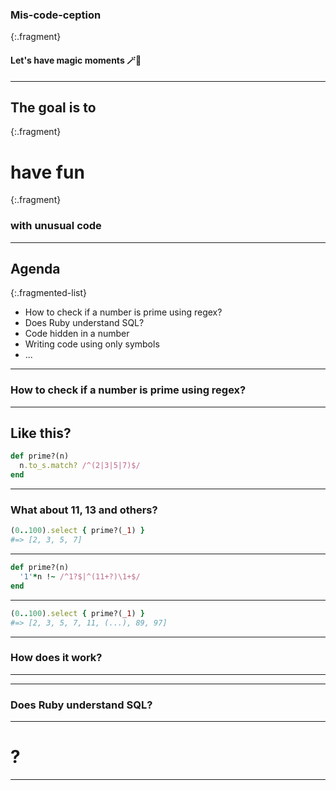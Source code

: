 <style type="text/css">
.reveal pre {
  font-size: 1em;
  width: 100%;
}
</style>

### Mis-code-ception

{:.fragment}
#### Let's have magic moments 🪄🎩

---

## The goal is to

{:.fragment}
# have fun

{:.fragment}
### with unusual code

---

## Agenda

{:.fragmented-list}
* How to check if a number is prime using regex?
* Does Ruby understand SQL?
* Code hidden in a number
* Writing code using only symbols
* ...

***

### How to check if a number is prime using regex?

---

## Like this?

```ruby
def prime?(n)
  n.to_s.match? /^(2|3|5|7)$/
end
```

---

### What about 11, 13 and others?

```ruby
(0..100).select { prime?(_1) }
#=> [2, 3, 5, 7]
```

---

```ruby
def prime?(n)
  '1'*n !~ /^1?$|^(11+?)\1+$/
end
```

---

```ruby
(0..100).select { prime?(_1) }
#=> [2, 3, 5, 7, 11, (...), 89, 97]
```

---

### How does it work?

***

***

### Does Ruby understand SQL?

---

# ?

***

